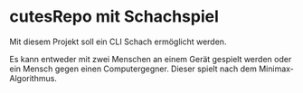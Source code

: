 # cutesRepo mit Schachspiel
Mit diesem Projekt soll ein CLI Schach ermöglicht werden.

Es kann entweder mit zwei Menschen an einem Gerät gespielt werden oder ein Mensch gegen einen Computergegner.
Dieser spielt nach dem Minimax-Algorithmus.

